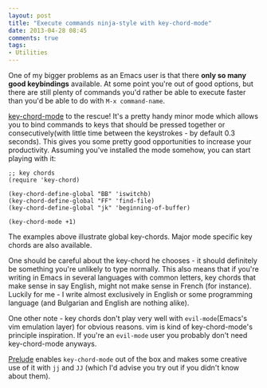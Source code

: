 ```yaml
---
layout: post
title: "Execute commands ninja-style with key-chord-mode"
date: 2013-04-28 08:45
comments: true
tags:
- Utilities
---
```


One of my bigger problems as an Emacs user is that there **only so
many good keybindings** available. At some point you're out of good
options, but there are still plenty of commands you'd rather be able
to execute faster than you'd be able to do with `M-x command-name`.

[key-chord-mode](http://www.emacswiki.org/emacs/key-chord.el) to the
rescue! It's a pretty handy minor mode which allows you to bind
commands to keys that should be pressed together or consecutively(with
little time between the keystrokes - by default 0.3 seconds). This
gives you some pretty good opportunities to increase your
productivity. Assuming you've installed the mode somehow, you can start
playing with it:

``` elisp
;; key chords
(require 'key-chord)

(key-chord-define-global "BB" 'iswitchb)
(key-chord-define-global "FF" 'find-file)
(key-chord-define-global "jk" 'beginning-of-buffer)

(key-chord-mode +1)
```

The examples above illustrate global key-chords. Major mode specific
key chords are also available.

One should be careful about the key-chord he chooses - it should
definitely be something you're unlikely to type normally. This also
means that if you're writing in Emacs in several languages with common
letters, key chords that make sense in say English, might not make
sense in French (for instance). Luckily for me - I write almost
exclusively in English or some programming language (and Bulgarian and
English are nothing alike).

One other note - key chords don't play very well with
`evil-mode`(Emacs's vim emulation layer) for obvious reasons. vim is
kind of key-chord-mode's principle inspiration. If you're an `evil-mode` user you
probably don't need key-chord-mode anyways.

[Prelude](https://github.com/bbatsov/prelude) enables `key-chord-mode`
out of the box and makes some creative use of it with `jj` and `JJ`
(which I'd advise you try out if you didn't know about them).
